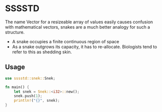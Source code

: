 # SSSSTD

The name Vector for a resizeable array of values easily causes confusion with mathematical vectors, snakes are a much better analogy for such a structure.

- A snake occupies a finite continuous region of space
- As a snake outgrows its capacity, it has to re-allocate. Biologists tend to refer to this as shedding skin.


## Usage

```rust
use sssstd::snek::Snek;

fn main() {
    let snek = Snek::<i32>::new();
    snek.push(1);
    println!("{}", snek);
}
```
